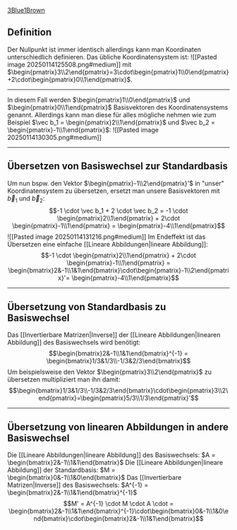 [3Blue1Brown](https://www.youtube.com/watch?v=P2LTAUO1TdA)
## Definition 
Der Nullpunkt ist immer identisch allerdings kann man Koordinaten unterschiedlich definieren. Das übliche Koordinatensystem ist:
![[Pasted image 20250114125508.png#medium]]
mit $\begin{pmatrix}3\\2\end{pmatrix}=3\cdot\begin{pmatrix}1\\0\end{pmatrix}+2\cdot\begin{pmatrix}0\\1\end{pmatrix}$. 

---
In diesem Fall werden $\begin{pmatrix}1\\0\end{pmatrix}$ und $\begin{pmatrix}0\\1\end{pmatrix}$ Basisvektoren des Koordinatensystems genannt. Allerdings kann man diese für alles mögliche nehmen wie zum Beispiel $\vec b_1 = \begin{pmatrix}2\\1\end{pmatrix}$ und $\vec b_2 = \begin{pmatrix}-1\\1\end{pmatrix}$:
![[Pasted image 20250114130305.png#medium]]

---
## Übersetzen von Basiswechsel zur Standardbasis
Um nun bspw. den Vektor $\begin{pmatrix}-1\\2\end{pmatrix}'$ in "unser" Koordinatensystem zu übersetzen, ersetzt man unsere Basisvektoren mit $\vec b_1$ und $\vec b_2$:
$$-1 \cdot \vec b_1 + 2 \cdot \vec b_2 = -1 \cdot \begin{pmatrix}2\\1\end{pmatrix} + 2\cdot \begin{pmatrix}-1\\1\end{pmatrix} = \begin{pmatrix}-4\\1\end{pmatrix}$$
![[Pasted image 20250114131216.png#medium]]
Im Endeffekt ist das Übersetzen eine einfache [[Lineare Abbildungen|lineare Abbildung]]:
$$-1 \cdot \begin{pmatrix}2\\1\end{pmatrix} + 2\cdot \begin{pmatrix}-1\\1\end{pmatrix} = \begin{bmatrix}2&-1\\1&1\end{bmatrix}\cdot\begin{pmatrix}-1\\2\end{pmatrix}'= \begin{pmatrix}-4\\1\end{pmatrix}$$

---
## Übersetzung von Standardbasis zu Basiswechsel
Das [[Invertierbare Matrizen|Inverse]] der [[Lineare Abbildungen|linearen Abbildung]] des Basiswechsels wird benötigt:
$$\begin{bmatrix}2&-1\\1&1\end{bmatrix}^{-1} = \begin{bmatrix}1/3&1/3\\-1/3&2/3\end{bmatrix}$$
Um beispielsweise den Vektor $\begin{pmatrix}3\\2\end{pmatrix}$ zu übersetzen multipliziert man ihn damit:
$$\begin{bmatrix}1/3&1/3\\-1/3&2/3\end{bmatrix}\cdot\begin{pmatrix}3\\2\end{pmatrix}=\begin{pmatrix}5/3\\1/3\end{pmatrix}'$$

---
## Übersetzung von linearen Abbildungen in andere Basiswechsel
Die [[Lineare Abbildungen|lineare Abbildung]] des Basiswechsels: $A = \begin{bmatrix}2&-1\\1&1\end{bmatrix}$
Die [[Lineare Abbildungen|lineare Abbildung]] der Standardbasis: $M = \begin{bmatrix}0&-1\\1&0\end{bmatrix}$
Das [[Invertierbare Matrizen|Inverse]] des Basiswechsels: $A^{-1} = \begin{bmatrix}2&-1\\1&1\end{bmatrix}^{-1}$
$$M' = A^{-1} \cdot M \cdot A \cdot = \begin{bmatrix}2&-1\\1&1\end{bmatrix}^{-1}\cdot\begin{bmatrix}0&-1\\1&0\end{bmatrix}\cdot\begin{bmatrix}2&-1\\1&1\end{bmatrix}$$
